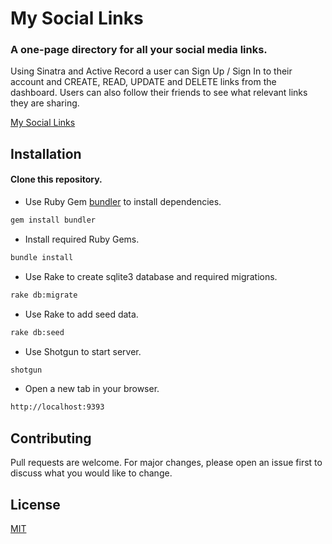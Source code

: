 # My Social Links
### A one-page directory for all your social media links.

Using Sinatra and Active Record a user can Sign Up / Sign In to their account and CREATE, READ, UPDATE and DELETE links from the dashboard.
Users can also follow their friends to see what relevant links they are sharing.

[My Social Links](https://mysociallinks.herokuapp.com/)

## Installation

#### Clone this repository.

- Use Ruby Gem [bundler](https://bundler.io/) to install dependencies.

``` bash
gem install bundler
```
- Install required Ruby Gems.
``` bash
bundle install
```

- Use Rake to create sqlite3 database and required migrations.

```bash
rake db:migrate
```

- Use Rake to add seed data.
```bash
rake db:seed
```

- Use Shotgun to start server. 

```bash
shotgun
```
- Open a new tab in your browser.

``` bash
http://localhost:9393
```

## Contributing
Pull requests are welcome. For major changes, please open an issue first to discuss what you would like to change.

## License
[MIT](https://github.com/yehudabortz/my-social-links/blob/main/LICENSE)